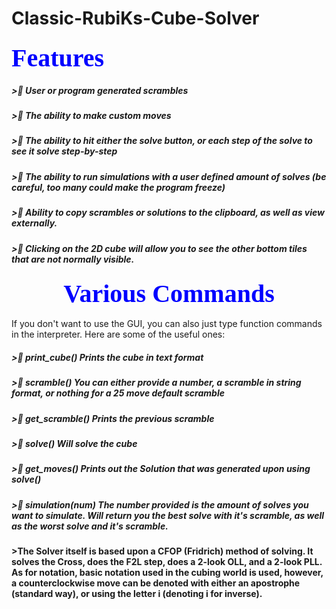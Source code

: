 # Classic-RubiKs-Cube-Solver
<h3><strong style="color:blue;font-size:40px;font-family:serif;">Features</strong></h3>
<p style= "font-family:Georgia;color:#000000;font-size:110%;">
<h5>>🏻 User or program generated scrambles</h5>
<h5>>🏻 The ability to make custom moves</h5>
<h5>>🏻 The ability to hit either the solve button, or each step of the solve to see it solve step-by-step</h5>
<h5>>🏻 The ability to run simulations with a user defined amount of solves (be careful, too many could make the program freeze)</h5>
<h5>>🏻 Ability to copy scrambles or solutions to the clipboard, as well as view externally.</h5>
<h5>>🏻 Clicking on the 2D cube will allow you to see the other bottom tiles that are not normally visible.</h5>

<h3><strong style="color:blue;font-size:40px;font-family:serif;"><center>Various Commands</center></strong></h3>
If you don't want to use the GUI, you can also just type function commands in the interpreter. Here are some of the useful ones:
<h5>>🏿 print_cube() Prints the cube in text format</h5>
<h5>>🏿 scramble() You can either provide a number, a scramble in string format, or nothing for a 25 move default scramble</h5>
<h5>>🏿 get_scramble() Prints the previous scramble</h5>
<h5>>🏿 solve() Will solve the cube</h5>
<h5>>🏿 get_moves() Prints out the Solution that was generated upon using solve()</h5>
<h5>>🏿 simulation(num) The number provided is the amount of solves you want to simulate. Will return you the best solve with it's scramble, as well as the worst solve and it's scramble.</h5>

<h4>>The Solver itself is based upon a CFOP (Fridrich) method of solving. It solves the Cross, does the F2L step, does a 2-look OLL, and a 2-look PLL. As for notation, basic notation used in the cubing world is used, however, a counterclockwise move can be denoted with either an apostrophe (standard way), or using the letter i (denoting i for inverse).</br></h4>
